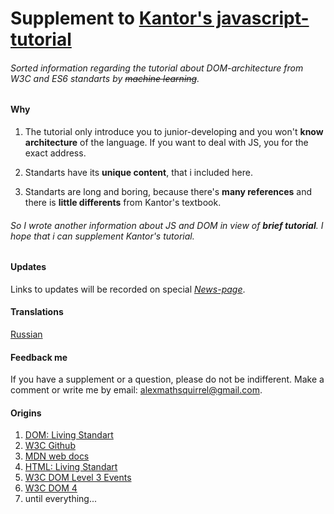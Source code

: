 # Supplement to [Kantor's javascript-tutorial](javascript.info)
###### *Sorted information regarding the tutorial about DOM-architecture from W3C and ES6 standarts by ~~machine learning~~.* 
#### Why

1. The tutorial only introduce you to junior-developing and you won't **know architecture** of the language. If you want to deal with JS, you for the exact address.

1. Standarts have its **unique content**, that i included here.

1. Standarts are long and boring, because there's **many references** and there is **little differents** from Kantor's textbook.

###### *So I wrote another information about JS and DOM in view of *__brief tutorial__*. I hope that i can supplement Kantor's tutorial.*

#### Updates
Links to updates will be recorded on special *[News-page](/)*.

#### Translations
[Russian](/)  
#### Feedback me
If you have a supplement or a question, please do not be indifferent. Make a comment or write me by email: alexmathsquirrel@gmail.com.

#### Origins
1. [DOM: Living Standart](https://dom.spec.whatwg.org/)
1. [W3C Github](https://w3c.github.io/)
1. [MDN web docs](https://developer.mozilla.org/)
1. [HTML: Living Standart](https://html.spec.whatwg.org/)
1. [W3C DOM Level 3 Events](https://www.w3.org/TR/DOM-Level-3-Events)
1. [W3C DOM 4](https://www.w3.org/TR/dom/)
1. until everything...
